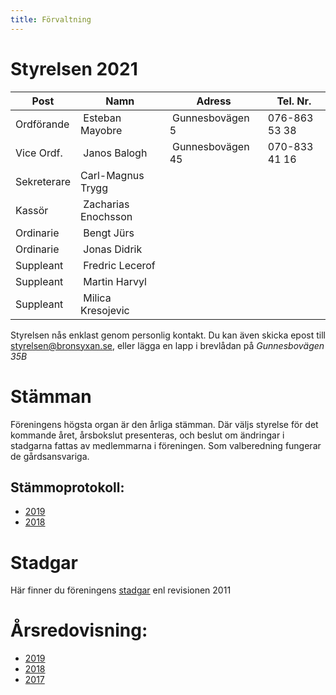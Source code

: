 ```yaml
---
title: Förvaltning
---
```


Styrelsen 2021
================

| Post        | Namn                | Adress            | Tel. Nr.      | 
|-------------|---------------------|-------------------|---------------|
| Ordförande  | Esteban Mayobre     | Gunnesbovägen  5  | 076-863 53 38 |
| Vice Ordf.  | Janos Balogh        | Gunnesbovägen 45  | 070-833 41 16 |
| Sekreterare | Carl-Magnus Trygg   |                   |               |
| Kassör      | Zacharias Enochsson |                   |               |
| Ordinarie   | Bengt Jürs          |                   |               |
| Ordinarie   | Jonas Didrik        |                   |               |
| Suppleant   | Fredric Lecerof     |                   |               |
| Suppleant   | Martin Harvyl       |                   |               |
| Suppleant   | Milica Kresojevic   |                   |               |

Styrelsen nås enklast genom personlig kontakt. Du kan även skicka epost till styrelsen@bronsyxan.se, eller lägga en lapp i brevlådan på *Gunnesbovägen 35B*



Stämman 
===================

Föreningens högsta organ är den årliga stämman. Där väljs styrelse för det kommande året, årsbokslut presenteras, och beslut om ändringar i stadgarna fattas av medlemmarna i föreningen. Som valberedning fungerar de gårdsansvariga.

Stämmoprotokoll:
----------------

- [2019](./stammoprotokoll2019.pdf)
- [2018](./stammoprotokoll2018.pdf)

Stadgar
==========

Här finner du föreningens [stadgar](./Stadgar2011.pdf) enl revisionen 2011


Årsredovisning:
===============
- [2019](./arsredovisning2019.pdf)
- [2018](./arsredovisning2018.pdf)
- [2017](./arsredovisning2017.pdf)


